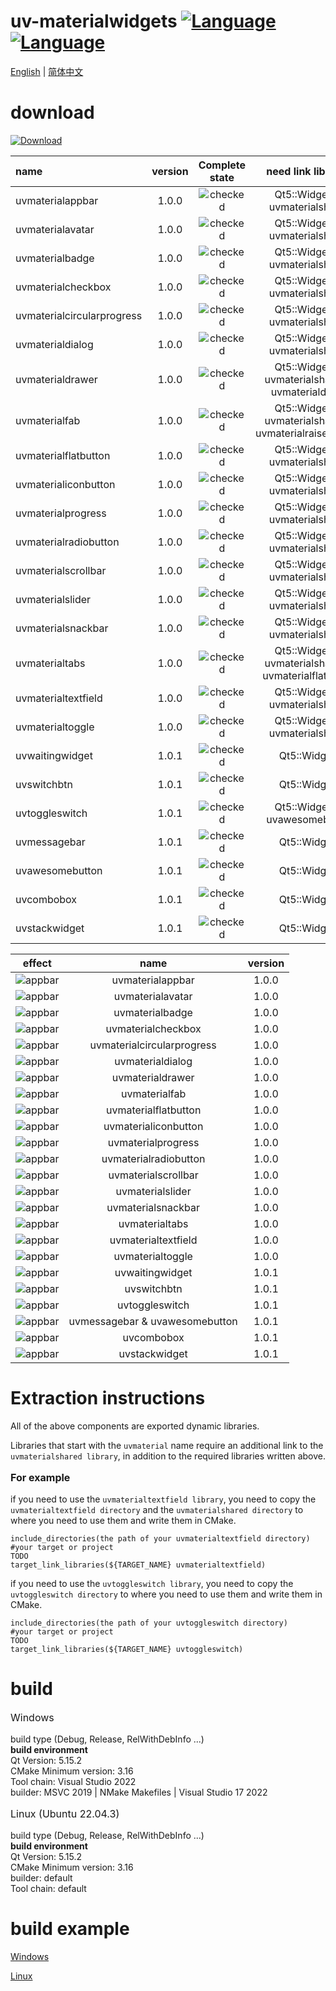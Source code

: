﻿# uv-materialwidgets [![Language](https://img.shields.io/badge/language-c++-brightgreen.svg)](https://github.com/crucal-crucal/uv-materialwidgets.git) [![Language](https://img.shields.io/badge/language-cmake-brightgreen.svg)](https://github.com/crucal-crucal/uv-materialwidgets.git)

[English](README.md) | [简体中文](docs/README.cn.md)

# download

[![Download](https://img.shields.io/badge/download-v1.0.1-blue.svg)](https://github.com/crucal-crucal/uv-materialwidgets/releases/tag/v1.0.1)

| name                       | version |                 Complete state                  |                   need link libraries                    |
|:---------------------------|:-------:|:-----------------------------------------------:|:--------------------------------------------------------:|
| uvmaterialappbar           |  1.0.0  | ![checked](docs/resource/svg/finished_16px.svg) |             Qt5::Widgets & uvmaterialshared              |
| uvmaterialavatar           |  1.0.0  | ![checked](docs/resource/svg/finished_16px.svg) |             Qt5::Widgets & uvmaterialshared              |
| uvmaterialbadge            |  1.0.0  | ![checked](docs/resource/svg/finished_16px.svg) |             Qt5::Widgets & uvmaterialshared              |
| uvmaterialcheckbox         |  1.0.0  | ![checked](docs/resource/svg/finished_16px.svg) |             Qt5::Widgets & uvmaterialshared              |
| uvmaterialcircularprogress |  1.0.0  | ![checked](docs/resource/svg/finished_16px.svg) |             Qt5::Widgets & uvmaterialshared              |
| uvmaterialdialog           |  1.0.0  | ![checked](docs/resource/svg/finished_16px.svg) |             Qt5::Widgets & uvmaterialshared              |
| uvmaterialdrawer           |  1.0.0  | ![checked](docs/resource/svg/finished_16px.svg) |    Qt5::Widgets & uvmaterialshared & uvmaterialdialog    |
| uvmaterialfab              |  1.0.0  | ![checked](docs/resource/svg/finished_16px.svg) | Qt5::Widgets & uvmaterialshared & uvmaterialraisedbutton |
| uvmaterialflatbutton       |  1.0.0  | ![checked](docs/resource/svg/finished_16px.svg) |             Qt5::Widgets & uvmaterialshared              |
| uvmaterialiconbutton       |  1.0.0  | ![checked](docs/resource/svg/finished_16px.svg) |             Qt5::Widgets & uvmaterialshared              |
| uvmaterialprogress         |  1.0.0  | ![checked](docs/resource/svg/finished_16px.svg) |             Qt5::Widgets & uvmaterialshared              |
| uvmaterialradiobutton      |  1.0.0  | ![checked](docs/resource/svg/finished_16px.svg) |             Qt5::Widgets & uvmaterialshared              |
| uvmaterialscrollbar        |  1.0.0  | ![checked](docs/resource/svg/finished_16px.svg) |             Qt5::Widgets & uvmaterialshared              |
| uvmaterialslider           |  1.0.0  | ![checked](docs/resource/svg/finished_16px.svg) |             Qt5::Widgets & uvmaterialshared              |
| uvmaterialsnackbar         |  1.0.0  | ![checked](docs/resource/svg/finished_16px.svg) |             Qt5::Widgets & uvmaterialshared              |
| uvmaterialtabs             |  1.0.0  | ![checked](docs/resource/svg/finished_16px.svg) |  Qt5::Widgets & uvmaterialshared & uvmaterialflatbutton  |
| uvmaterialtextfield        |  1.0.0  | ![checked](docs/resource/svg/finished_16px.svg) |             Qt5::Widgets & uvmaterialshared              |
| uvmaterialtoggle           |  1.0.0  | ![checked](docs/resource/svg/finished_16px.svg) |             Qt5::Widgets & uvmaterialshared              |
| uvwaitingwidget            |  1.0.1  | ![checked](docs/resource/svg/finished_16px.svg) |                       Qt5::Widgets                       |
| uvswitchbtn                |  1.0.1  | ![checked](docs/resource/svg/finished_16px.svg) |                       Qt5::Widgets                       |
| uvtoggleswitch             |  1.0.1  | ![checked](docs/resource/svg/finished_16px.svg) |              Qt5::Widgets & uvawesomebutton              |
| uvmessagebar               |  1.0.1  | ![checked](docs/resource/svg/finished_16px.svg) |                       Qt5::Widgets                       |
| uvawesomebutton            |  1.0.1  | ![checked](docs/resource/svg/finished_16px.svg) |                       Qt5::Widgets                       |
| uvcombobox                 |  1.0.1  | ![checked](docs/resource/svg/finished_16px.svg) |                       Qt5::Widgets                       |
| uvstackwidget              |  1.0.1  | ![checked](docs/resource/svg/finished_16px.svg) |                       Qt5::Widgets                       |

|                           effect                            |              name              | version |
|:-----------------------------------------------------------:|:------------------------------:|:-------:|
|      ![appbar](docs/resource/gif/uvmaterialappbar.gif)      |        uvmaterialappbar        |  1.0.0  |
|      ![appbar](docs/resource/gif/uvmaterialavatar.gif)      |        uvmaterialavatar        |  1.0.0  |
|      ![appbar](docs/resource/gif/uvmaterialbadge.gif)       |        uvmaterialbadge         |  1.0.0  |
|     ![appbar](docs/resource/gif/uvmaterialcheckbox.gif)     |       uvmaterialcheckbox       |  1.0.0  |
| ![appbar](docs/resource/gif/uvmaterialcircularprogress.gif) |   uvmaterialcircularprogress   |  1.0.0  |
|      ![appbar](docs/resource/gif/uvmaterialdialog.gif)      |        uvmaterialdialog        |  1.0.0  |
|      ![appbar](docs/resource/gif/uvmaterialdrawer.gif)      |        uvmaterialdrawer        |  1.0.0  |
|       ![appbar](docs/resource/gif/uvmaterialfab.gif)        |         uvmaterialfab          |  1.0.0  |
|    ![appbar](docs/resource/gif/uvmaterialflatbutton.gif)    |      uvmaterialflatbutton      |  1.0.0  |
|    ![appbar](docs/resource/gif/uvmaterialiconbutton.gif)    |      uvmaterialiconbutton      |  1.0.0  |
|     ![appbar](docs/resource/gif/uvmaterialprogress.gif)     |       uvmaterialprogress       |  1.0.0  |
|   ![appbar](docs/resource/gif/uvmaterialradiobutton.gif)    |     uvmaterialradiobutton      |  1.0.0  |
|    ![appbar](docs/resource/gif/uvmaterialscrollbar.gif)     |      uvmaterialscrollbar       |  1.0.0  |
|      ![appbar](docs/resource/gif/uvmaterialslider.gif)      |        uvmaterialslider        |  1.0.0  |
|     ![appbar](docs/resource/gif/uvmaterialsnackbar.gif)     |       uvmaterialsnackbar       |  1.0.0  |
|       ![appbar](docs/resource/gif/uvmaterialtabs.gif)       |         uvmaterialtabs         |  1.0.0  |
|    ![appbar](docs/resource/gif/uvmaterialtextfield.gif)     |      uvmaterialtextfield       |  1.0.0  |
|      ![appbar](docs/resource/gif/uvmaterialtoggle.gif)      |        uvmaterialtoggle        |  1.0.0  |
|  ![appbar](docs/resource/gif/uvmaterialwaitingwidget.gif)   |        uvwaitingwidget         |  1.0.1  |
|    ![appbar](docs/resource/gif/uvmaterialswitchbtn.gif)     |          uvswitchbtn           |  1.0.1  |
|   ![appbar](docs/resource/gif/uvmaterialtoggleswitch.gif)   |         uvtoggleswitch         |  1.0.1  |
|    ![appbar](docs/resource/gif/uvmaterialmessagebar.gif)    | uvmessagebar & uvawesomebutton |  1.0.1  |
|     ![appbar](docs/resource/gif/uvmaterialcombobox.gif)     |           uvcombobox           |  1.0.1  |
|       ![appbar](docs/resource/gif/uvstackwidget.gif)        |         uvstackwidget          |  1.0.1  |


# Extraction instructions
All of the above components are exported dynamic libraries.

Libraries that start with the `uvmaterial` name require an additional link to the `uvmaterialshared library`, in addition to the required libraries written above.

<p style="font-size:16px;"><b>For example</b></p>

if you need to use the `uvmaterialtextfield library`,
you need to copy the `uvmaterialtextfield directory` and the `uvmaterialshared directory` to where you need to use them and write them in CMake.
```
include_directories(the path of your uvmaterialtextfield directory)
#your target or project
TODO
target_link_libraries(${TARGET_NAME} uvmaterialtextfield)
```
if you need to use the `uvtoggleswitch library`,
you need to copy the `uvtoggleswitch directory` to where you need to use them and write them in CMake.
```
include_directories(the path of your uvtoggleswitch directory)
#your target or project
TODO
target_link_libraries(${TARGET_NAME} uvtoggleswitch)
```

# build

<p style="font-size: 16px;">Windows</p>

build type (Debug, Release, RelWithDebInfo ...)\
**build environment**\
Qt Version: 5.15.2\
CMake Minimum version: 3.16\
Tool chain: Visual Studio 2022\
builder: MSVC 2019 | NMake Makefiles | Visual Studio 17 2022

<p style="font-size: 16px;">Linux (Ubuntu 22.04.3)</p>

build type (Debug, Release, RelWithDebInfo ...)\
**build environment**\
Qt Version: 5.15.2\
CMake Minimum version: 3.16\
builder: default\
Tool chain: default


# build example

[Windows](docs/build-win.md)

[Linux](docs/build-linux.md)
